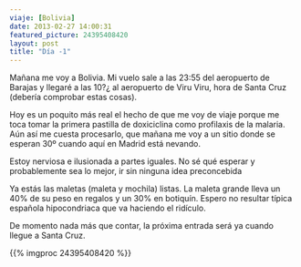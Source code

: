 ```yaml
---
viaje: [Bolivia]
date: 2013-02-27 14:00:31
featured_picture: 24395408420
layout: post
title: "Día -1"
---
```

Mañana me voy a Bolivia. Mi vuelo sale a las 23:55 del aeropuerto de Barajas y llegaré a las 10?¿ al aeropuerto de Viru Viru, hora de Santa Cruz (debería comprobar estas cosas).

Hoy es un poquito más real el hecho de que me voy de viaje porque me toca tomar la primera pastilla de doxiciclina como profilaxis de la malaria. Aún así me cuesta procesarlo, que mañana me voy a un sitio donde se esperan 30º cuando aquí en Madrid está nevando.

Estoy nerviosa e ilusionada a partes iguales. No sé qué esperar y probablemente sea lo mejor, ir sin ninguna idea preconcebida

Ya estás las maletas (maleta y mochila) listas. La maleta grande lleva un 40% de su peso en regalos y un 30% en botiquín. Espero no resultar típica española hipocondriaca que va haciendo el ridículo.

De momento nada más que contar, la próxima entrada será ya cuando llegue a Santa Cruz.

{{% imgproc 24395408420 %}}